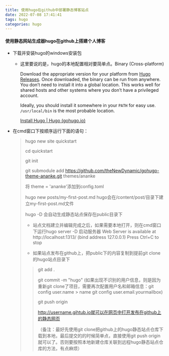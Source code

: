 ```yaml
---
title: 使用hugo在github中部署静态博客站点
date: 2022-07-08 17:41:41
tags: hugo
categories: hugo 
---
```


#### 使用静态网站生成器hugo在github上搭建个人博客

* 下载并安装hugo的windows安装包

  * 这里要说的是，hugo的本地配置相对要简单点。Binary (Cross-platform) 

    Download the appropriate version for your platform from [Hugo Releases](https://github.com/gohugoio/hugo/releases). Once downloaded, the binary can be run from anywhere. You don’t need to install it into a global location. This works well for shared hosts and other systems where you don’t have a privileged account.

    Ideally, you should install it somewhere in your `PATH` for easy use. `/usr/local/bin` is the most probable location.

    [Install Hugo | Hugo (gohugo.io)](https://gohugo.io/getting-started/installing/)
    
    <!--more-->

* 在cmd窗口下按顺序运行下面的语句：

  > hugo new site quickstart
  >
  > cd quickstart
  >
  > git init 
  >
  > git submodule add https://github.com/theNewDynamic/gohugo-theme-ananke.git themes/ananke
  >
  > 将 theme = 'ananke'添加到config.toml
  >
  > hugo new  posts/my-first-post.md   hugo会在/content/post/目录下建立my-first-post.md文件
  >
  > hugo -D   会自动生成静态站点保存在public目录下
  >
  > * 站点文档建立并编辑完成之后，如果需要本地打开，则在cmd窗口下运行hugo server -D 启动服务器   Web Server is available at http://localhost:1313/ (bind address 127.0.0.1) Press Ctrl+C to stop  
  >
  > * 如果站点发布在github上，把public下的内容复制到提前git clone的hugo站点目录下
  >
  > > git add .
  > >
  > > git commit  -m "hugo"  (如果出现不识别的用户信息，则是因为重新git clone了项目，需要再次配置用户名和邮箱信息：git config  user.name     > name    git config user.email.yourmailbox)
  > >
  > > git  push origin
  > >
  > > http://username.gihtub.io就可以在网页中打开发布在github上的静态网页
  > >
  > > （备注：最好先使用git clone把github上的hugo静态站点仓库下载到本地，最后提交的的时候简单点，直接使用git push origin 就可以了。否则要按照本地新建仓库关联到远程hugo静态站点仓库的方法，有点麻烦）
